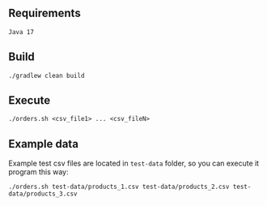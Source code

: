 ## Requirements

```
Java 17
```

## Build

```
./gradlew clean build
```

## Execute

```
./orders.sh <csv_file1> ... <csv_fileN>
```

## Example data
Example test csv files are located in `test-data` folder, so you can execute it program this way:

```
./orders.sh test-data/products_1.csv test-data/products_2.csv test-data/products_3.csv
```